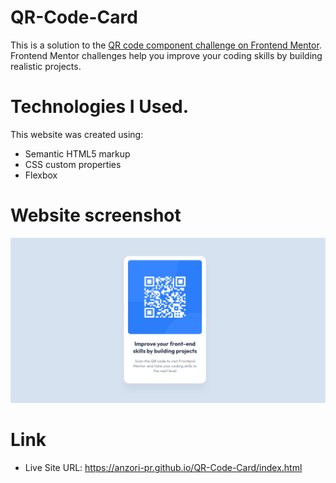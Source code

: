 # QR-Code-Card

This is a solution to the [QR code component challenge on Frontend Mentor](https://www.frontendmentor.io/challenges/qr-code-component-iux_sIO_H). Frontend Mentor challenges help you improve your coding skills by building realistic projects. 

# Technologies I Used.
This website was created using:

- Semantic HTML5 markup
- CSS custom properties
- Flexbox

# Website screenshot

![Alt text](https://github.com/Anzori-PR/QR-Code-Card/blob/main/img/screenshot%20qr.png)



# Link
- Live Site URL: https://anzori-pr.github.io/QR-Code-Card/index.html
